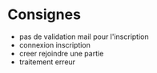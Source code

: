 # Consignes

- pas de validation mail pour l'inscription
- connexion inscription
- creer rejoindre une partie
- traitement erreur
